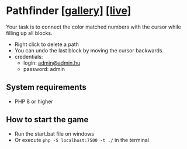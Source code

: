 # Pathfinder [[gallery]](https://drive.google.com/drive/folders/1fps828NRIq_MvhivQwwQgR5cgZPvLHL9?usp=share_link) [[live]](http://webprogramozas.inf.elte.hu/hallgatok/h9pbcl/php_bead/src)

Your task is to connect the color matched numbers with the cursor while filling up all blocks.
- Right click to delete a path
- You can undo the last block by moving the cursor backwards.
- credentials:
  - login: admin@admin.hu
  - password: admin
## System requirements
- PHP 8 or higher
## How to start the game
- Run the start.bat file on windows
- Or execute `php -S localhost:7500 -t ./` in the terminal


